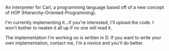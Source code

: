 An interpreter for Carl, a programming language based off of a new concept of HOP (Hierarchy-Oriented-Programming).

I'm currently implementing it...if you're interested, I'll upload the code. I won't bother to neaten it all up if no one will read it.

The implementation I'm working on is written in D. If you want to write your own implementation, contact me, I'm a novice and you'll do better.